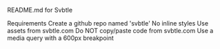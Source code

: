 README.md for Svbtle

Requirements
	Create a github repo named 'svbtle'
	No inline styles
	Use assets from svbtle.com
	Do NOT copy/paste code from svbtle.com
	Use a media query with a 600px breakpoint